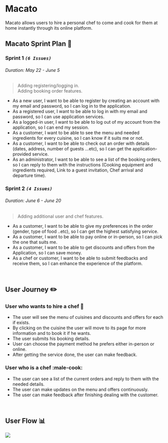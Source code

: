 # Macato
Macato allows users to hire a personal chef to come and cook for them at home instantly through its online platform.

## **Macato Sprint Plan** :runner: 

### **Sprint 1**  *`(6 Issues)`*
###### Duration: *May 22 - June 5* 
> Adding registering/logging in.<br>
> Adding booking order features. 

-  As a new user, I want to be able to register by creating an account with my email and password, so I can log in to the application.
-  As a registered user, I want to be able to log in with my email and password, so I can use application services.
-  As a logged-in user, I want to be able to log out of my account from the application, so I can end my session.
-  As a customer, I want to be able to see the menu and needed ingredients for every cuisine, so I can know if it suits me or not.
-  As a customer, I want to be able to check out an order with details (dates, address, number of guests ...etc), so I can get the application-provided service.
-  As an administrator, I want to be able to see a list of the booking orders, so I can reply to them with the instructions (Cooking equipment and ingredients required, Link to a guest invitation, Chef arrival and departure time).

### **Sprint 2**  *`(4 Issues)`*
###### Duration: *June 6 - June 20*
> Adding additional user and chef features.

-  As a customer, I want to be able to give my preferences in the order (gender, type of food ..etc), so I can get the highest satisfying service.
-  As a customer, I want to be able to pay online or in-person, so I can pick the one that suits me.
-  As a customer, I want to be able to get discounts and offers from the Application, so I can save money.
-  As a chef or customer, I want to be able to submit feedbacks and receive them, so I can enhance the experience of the platform.

<br>

## **User Journey** :pencil2: 
### User who wants to hire a chef :man:
- The user will see the menu of cuisines and discounts and offers for each if exists.
- By clicking on the cuisine the user will move to its page for more information and to book it if he wants.
- The user submits his booking details. 
- User can choose the payment method he prefers either in-person or online.
- After getting the service done, the user can make feedback.



### User who is a chef :male-cook: 
- The user can see a list of the current orders and reply to them with the needed details.
- The user can make updates on the menu and offers continuously.
- The user can make feedback after finishing dealing with the customer.

<br>

## **User Flow** :bar_chart: 
![](https://i.imgur.com/DLKAWZV.png)
